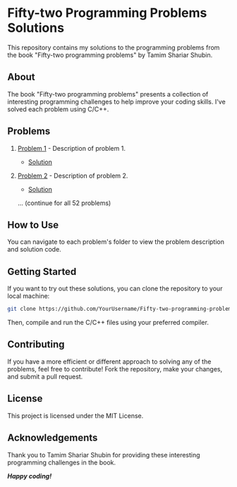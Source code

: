 # Fifty-two Programming Problems Solutions

This repository contains my solutions to the programming problems from the book "Fifty-two programming problems" by Tamim Shariar Shubin.

## About

The book "Fifty-two programming problems" presents a collection of interesting programming challenges to help improve your coding skills. I've solved each problem using C/C++.

## Problems

1. [Problem 1](problem1.cpp) - Description of problem 1.
   - [Solution](problem1.cpp)
   
2. [Problem 2](problem2.cpp) - Description of problem 2.
   - [Solution](problem2.cpp)

   ... (continue for all 52 problems)

## How to Use

You can navigate to each problem's folder to view the problem description and solution code.

## Getting Started

If you want to try out these solutions, you can clone the repository to your local machine:

```bash
git clone https://github.com/YourUsername/Fifty-two-programming-problems-solutions.git
```
Then, compile and run the C/C++ files using your preferred compiler.
## Contributing

If you have a more efficient or different approach to solving any of the problems, feel free to contribute! Fork the repository, make your changes, and submit a pull request.
## License

This project is licensed under the MIT License.

## Acknowledgements

Thank you to Tamim Shariar Shubin for providing these interesting programming challenges in the book.

***Happy coding!***